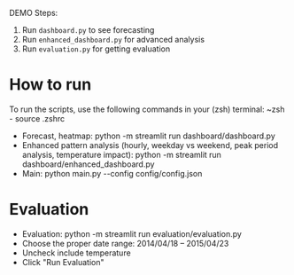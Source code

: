 DEMO Steps:
1. Run `dashboard.py` to see forecasting
2. Run `enhanced_dashboard.py` for advanced analysis
3. Run `evaluation.py` for getting evaluation

# How to run
To run the scripts, use the following commands in your (zsh) terminal:
~zsh - source .zshrc


- Forecast, heatmap: python -m streamlit run dashboard/dashboard.py
- Enhanced pattern analysis (hourly, weekday vs weekend, peak period analysis, temperature impact): python -m streamlit run dashboard/enhanced_dashboard.py
- Main: python main.py --config config/config.json


# Evaluation
- Evaluation: python -m streamlit run evaluation/evaluation.py
- Choose the proper date range: 2014/04/18 – 2015/04/23
- Uncheck include temperature
- Click "Run Evaluation"